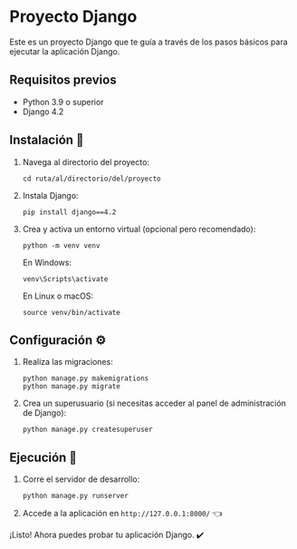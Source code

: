 # Proyecto Django

Este es un proyecto Django que te guía a través de los pasos básicos para ejecutar la aplicación Django.

## Requisitos previos

- Python 3.9 o superior
- Django 4.2

## Instalación 🔄

1. Navega al directorio del proyecto:
   ```
   cd ruta/al/directorio/del/proyecto
   ```

2. Instala Django:
   ```
   pip install django==4.2
   ```

3. Crea y activa un entorno virtual (opcional pero recomendado):
   ```
   python -m venv venv
   ```
   En Windows:
   ``` 
   venv\Scripts\activate  
   ```
   En Linux o macOS:
   ```
   source venv/bin/activate  
   ```
## Configuración ⚙️

1. Realiza las migraciones:
   ```
   python manage.py makemigrations
   python manage.py migrate
   ```

2. Crea un superusuario (si necesitas acceder al panel de administración de Django):
   ```
   python manage.py createsuperuser
   ```

## Ejecución 🚀

1. Corre el servidor de desarrollo:
   ```
   python manage.py runserver
   ```

2. Accede a la aplicación en `http://127.0.0.1:8000/` 👈

¡Listo! Ahora puedes probar tu aplicación Django. ✔️
